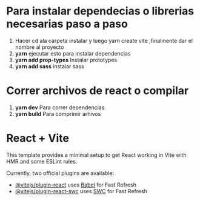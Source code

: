 


# Para instalar dependecias o librerias necesarias paso a paso
1.   Hacer cd ala carpeta instalar y  luego yarn create vite ,finalmente dar el nombre al proyecto
2.  **yarn** ejecutar esto para instalar dependencias
3.   **yarn add prop-types** Instalar prototypes
4.  **yarn add sass** instalar sass

# Correr archivos de react o compilar
1.  **yarn dev** Para correr dependencias
2.  **yarn build** Para comprimir arhivos




# React + Vite


This template provides a minimal setup to get React working in Vite with HMR and some ESLint rules.

Currently, two official plugins are available:

- [@vitejs/plugin-react](https://github.com/vitejs/vite-plugin-react/blob/main/packages/plugin-react/README.md) uses [Babel](https://babeljs.io/) for Fast Refresh
- [@vitejs/plugin-react-swc](https://github.com/vitejs/vite-plugin-react-swc) uses [SWC](https://swc.rs/) for Fast Refresh


